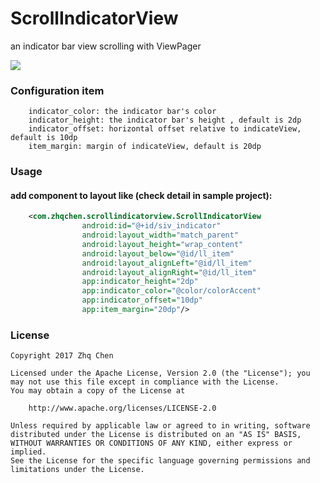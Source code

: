 # ScrollIndicatorView
an indicator bar view scrolling with ViewPager

![](./screenshots/nine_grid.png)

### Configuration item
```
    indicator_color: the indicator bar's color
    indicator_height: the indicator bar's height , default is 2dp
    indicator_offset: horizontal offset relative to indicateView, default is 10dp
    item_margin: margin of indicateView, default is 20dp
```

### Usage
#### add component to layout like (check detail in sample project):
~~~xml
    <com.zhqchen.scrollindicatorview.ScrollIndicatorView
                android:id="@+id/siv_indicator"
                android:layout_width="match_parent"
                android:layout_height="wrap_content"
                android:layout_below="@id/ll_item"
                android:layout_alignLeft="@id/ll_item"
                android:layout_alignRight="@id/ll_item"
                app:indicator_height="2dp"
                app:indicator_color="@color/colorAccent"
                app:indicator_offset="10dp"
                app:item_margin="20dp"/>
~~~
### License

	Copyright 2017 Zhq Chen

	Licensed under the Apache License, Version 2.0 (the "License");	you may not use this file except in compliance with the License.
	You may obtain a copy of the License at

		http://www.apache.org/licenses/LICENSE-2.0

	Unless required by applicable law or agreed to in writing, software
	distributed under the License is distributed on an "AS IS" BASIS,
	WITHOUT WARRANTIES OR CONDITIONS OF ANY KIND, either express or implied.
	See the License for the specific language governing permissions and
	limitations under the License.